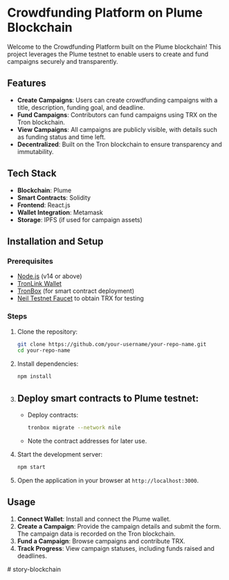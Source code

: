 # Crowdfunding Platform on Plume Blockchain

Welcome to the Crowdfunding Platform built on the Plume blockchain! This project leverages the Plume testnet to enable users to create and fund campaigns securely and transparently.

## Features

- **Create Campaigns**: Users can create crowdfunding campaigns with a title, description, funding goal, and deadline.
- **Fund Campaigns**: Contributors can fund campaigns using TRX on the Tron blockchain.
- **View Campaigns**: All campaigns are publicly visible, with details such as funding status and time left.
- **Decentralized**: Built on the Tron blockchain to ensure transparency and immutability.

## Tech Stack

- **Blockchain**: Plume
- **Smart Contracts**: Solidity
- **Frontend**: React.js
- **Wallet Integration**: Metamask
- **Storage**: IPFS (if used for campaign assets)

## Installation and Setup

### Prerequisites

- [Node.js](https://nodejs.org/) (v14 or above)
- [TronLink Wallet](https://www.tronlink.org/)
- [TronBox](https://developers.tron.network/docs/tronbox-overview) (for smart contract deployment)
- [Neil Testnet Faucet](https://nileex.io/) to obtain TRX for testing

### Steps

1. Clone the repository:
   ```bash
   git clone https://github.com/your-username/your-repo-name.git
   cd your-repo-name
   ```

2. Install dependencies:
   ```bash
   npm install
   ```

3. Deploy smart contracts to Plume testnet:
   -
   - Deploy contracts:
     ```bash
     tronbox migrate --network nile
     ```
   - Note the contract addresses for later use.


4. Start the development server:
   ```bash
   npm start
   ```

5. Open the application in your browser at `http://localhost:3000`.

## Usage

1. **Connect Wallet**: Install and connect the Plume wallet.
2. **Create a Campaign**: Provide the campaign details and submit the form. The campaign data is recorded on the Tron blockchain.
3. **Fund a Campaign**: Browse campaigns and contribute TRX.
4. **Track Progress**: View campaign statuses, including funds raised and deadlines.

#   s t o r y - b l o c k c h a i n  
 